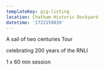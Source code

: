 ```yaml
---
templateKey: gig-listing
location: Chatham Historic Dockyard
datetime: '1722159039'
---
```

A﻿ sail of two centuries Tour

c﻿elebrating 200 years of the RNLI

1﻿ x 60 min session